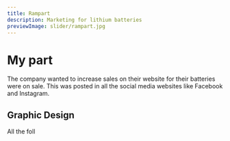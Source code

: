 ```yaml
---
title: Rampart
description: Marketing for lithium batteries
previewImage: slider/rampart.jpg
---
```


# My part

The company wanted to increase sales on their website for their batteries were on sale. This was posted in all the social media websites like Facebook and Instagram.

## Graphic Design

All the foll